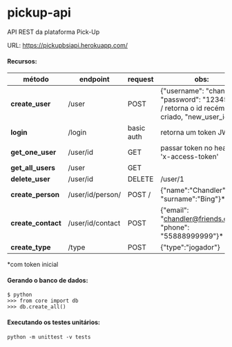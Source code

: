 # pickup-api
API REST da plataforma Pick-Up

URL: https://pickupbsiapi.herokuapp.com/

#### Recursos:

método | endpoint | request | obs:
------------ | ------------- | ------------- | -------------
**create_user** | /user | POST | {"username": "chandler", "password": "123456"} / retorna o id recém criado, "new_user_id"
**login** | /login | basic auth | retorna um token JWT
**get_one_user** | /user/id | GET | passar token no header 'x-access-token'
**get_all_users** | /user | GET |
**delete_user** | /user/id | DELETE | /user/1
**create_person** | /user/id/person/ | POST / | {"name":"Chandler", "surname":"Bing"}*
**create_contact** | /user/id/contact | POST | {"email": "chandler@friends.com", "phone": "55888999999"}*
**create_type** | /type | POST | {"type":"jogador"}

*com token inicial

#### Gerando o banco de dados:

```
$ python
>>> from core import db
>>> db.create_all()
```

#### Executando os testes unitários:

```
python -m unittest -v tests
```